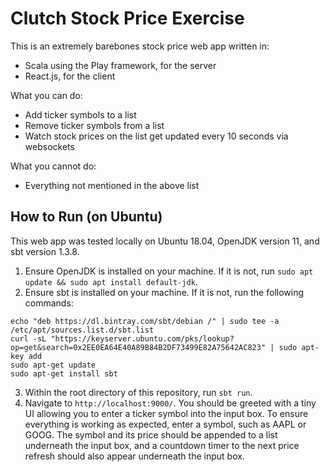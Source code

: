 # Clutch Stock Price Exercise

This is an extremely barebones stock price web app written in:
* Scala using the Play framework, for the server
* React.js, for the client

What you can do:
* Add ticker symbols to a list
* Remove ticker symbols from a list
* Watch stock prices on the list get updated every 10 seconds via websockets

What you cannot do:
* Everything not mentioned in the above list

## How to Run (on Ubuntu)

This web app was tested locally on Ubuntu 18.04, OpenJDK version 11, and sbt version 1.3.8.

1. Ensure OpenJDK is installed on your machine. If it is not, run `sudo apt update && sudo apt install default-jdk`.
2. Ensure sbt is installed on your machine. If it is not, run the following commands:
```
echo "deb https://dl.bintray.com/sbt/debian /" | sudo tee -a /etc/apt/sources.list.d/sbt.list
curl -sL "https://keyserver.ubuntu.com/pks/lookup?op=get&search=0x2EE0EA64E40A89B84B2DF73499E82A75642AC823" | sudo apt-key add
sudo apt-get update
sudo apt-get install sbt
```
3. Within the root directory of this repository, run `sbt run`.
4. Navigate to `http://localhost:9000/`. You should be greeted with a tiny UI allowing you to enter a ticker symbol into the input box. To ensure everything is working as expected, enter a symbol, such as AAPL or GOOG. The symbol and its price should be appended to a list underneath the input box, and a countdown timer to the next price refresh should also appear underneath the input box.
